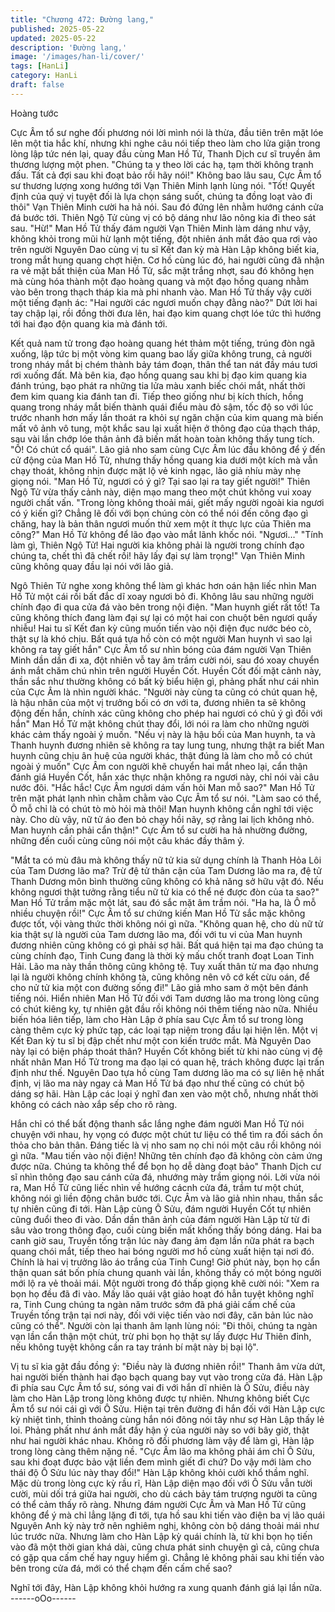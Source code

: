 ```yaml
---
title: "Chương 472: Đường lang,"
published: 2025-05-22
updated: 2025-05-22
description: 'Đường lang,'
image: '/images/han-li/cover/'
tags: [HanLi]
category: HanLi
draft: false
---
```


Hoàng tước

Cực Âm tổ sư nghe đối phương nói lời mình nói là thừa, đầu tiên
trên mặt lóe lên một tia hắc khí, nhưng khi nghe câu nói tiếp theo
làm cho lửa giận trong lòng lập tức nén lại, quay đầu cùng Man
Hồ Tử, Thanh Dịch cư sĩ truyền âm thương lượng một phen.
"Chúng ta y theo lời các hạ, tạm thời không tranh đấu. Tất cả đợi
sau khi đoạt bảo rồi hãy nói!" Không bao lâu sau, Cực Âm tổ sư
thương lượng xong hướng tới Vạn Thiên Minh lạnh lùng nói.
"Tốt! Quyết định của quý vị tuyệt đối là lựa chọn sáng suốt, chúng
ta đồng loạt vào đi thôi" Vạn Thiên Minh cười ha hả nói.
Sau đó đứng lên nhằm hướng cánh cửa đá bước tới. Thiên Ngộ
Tử cùng vị có bộ dáng như lão nông kia đi theo sát sau.
"Hừ!" Man Hồ Tử thấy đám người Vạn Thiên Minh làm dáng như
vậy, không khỏi trong mũi hừ lạnh một tiếng, đột nhiên ánh mắt
đảo qua rơi vào trên người Nguyên Dao cùng vị tu sĩ Kết đan kỳ
mà Hàn Lập không biết kia, trong mắt hung quang chợt hiện.
Cơ hồ cùng lúc đó, hai người cũng đã nhận ra vẻ mặt bất thiện
của Man Hồ Tử, sắc mặt trắng nhợt, sau đó không hẹn mà cùng
hóa thành một đạo hoàng quang và một đạo hồng quang nhằm
vào bên trong thạch tháp kia mà phi nhanh vào.
Man Hồ Tử thấy vậy cười một tiếng đạnh ác:
"Hai người các ngươi muốn chạy đằng nào?"
Dứt lời hai tay chập lại, rồi đồng thời đưa lên, hai đạo kim quang
chợt lóe tức thì hướng tới hai đạo độn quang kia mà đánh tới.

Kết quả nam tử trong đạo hoàng quang hét thảm một tiếng, trúng
đòn ngã xuống, lập tức bị một vòng kim quang bao lấy giữa không
trung, cả người trong nháy mắt bị chém thành bảy tám đoạn, thân
thể tan nát đầy máu tươi rơi xuống đất.
Mà bên kia, đạo hồng quang sau khi bị đạo kim quang kia đánh
trúng, bạo phát ra những tia lửa màu xanh biếc chói mắt, nhất
thời đem kim quang kia đánh tan đi.
Tiếp theo giống như bị kích thích, hồng quang trong nháy mắt
biến thành quái điểu màu đỏ sậm, tốc độ so với lúc trước nhanh
hơn mấy lần thoát ra khỏi sự ngăn chặn của kim quang mà biến
mất vô ảnh vô tung, một khắc sau lại xuất hiện ở thông đạo của
thạch tháp, sau vài lần chớp lóe thân ảnh đã biến mất hoàn toàn
không thấy tung tích.
"Ồ! Có chút cổ quái".
Lão giả nho sam cùng Cực Âm lúc đầu không để ý đến cử động
của Man Hồ Tử, nhưng thấy hồng quang kia dưới một kích mà
vẫn chạy thoát, không nhịn được mặt lộ vẻ kinh ngạc, lão giả nhíu
mày nhẹ giọng nói.
"Man Hồ Tử, ngươi có ý gì? Tại sao lại ra tay giết người!" Thiên
Ngộ Tử vừa thấy cảnh này, diện mạo mang theo một chút không
vui xoay người chất vấn.
"Trong lòng không thoải mái, giết mấy người ngoài kia ngươi có ý
kiến gì? Chẳng lẽ đối với bọn chúng còn có thể nói đến công đạo
gì chăng, hay là bản thân ngươi muốn thử xem một ít thực lực của
Thiên ma công?" Man Hồ Tử không để lão đạo vào mắt lãnh khốc
nói.
"Ngươi…"
"Tính làm gì, Thiên Ngộ Tử! Hai người kia không phải là người
trong chính đạo chúng ta, chết thì đã chết rồi! hãy lấy đại sự làm
trọng!" Vạn Thiên Minh cũng không quay đầu lại nói với lão giả.

Ngô Thiên Tử nghe xong không thể làm gì khác hơn oán hận liếc
nhìn Man Hồ Tử một cái rồi bất đắc dĩ xoay ngươi bỏ đi.
Không lâu sau những người chính đạo đi qua cửa đá vào bên
trong nội điện.
"Man huynh giết rất tốt! Ta cũng không thích đang làm đại sự lại
có một hai con chuột bên ngươi quấy nhiễu! Hai tu sĩ Kết đan kỳ
cũng muốn tiến vào nội điện đục nước béo cò, thật sự là khó chịu.
Bất quá tựa hồ còn có một người Man huynh vì sao lại không ra
tay giết hắn" Cực Âm tổ sư nhìn bóng của đám người Vạn Thiên
Minh dần dần đi xa, đột nhiên vỗ tay âm trầm cười nói, sau đó
xoay chuyển ánh mắt chăm chú nhìn trên người Huyền Cốt.
Huyền Cốt đối mặt cảnh này, thần sắc như thường không có bất
kỳ biểu hiện gì, phảng phất như cái nhìn của Cực Âm là nhìn
người khác.
"Người này cùng ta cũng có chút quan hệ, là hậu nhân của một vị
trưởng bối có ơn với ta, đương nhiên ta sẽ không động đến hắn,
chính xác cũng không cho phép hai ngươi có chủ ý gì đối với hắn"
Man Hồ Tử mặt không chút thay đổi, lới nói ra làm cho những
người khác cảm thấy ngoài ý muốn.
"Nếu vị này là hậu bối của Man huynh, ta và Thanh huynh đương
nhiên sẽ không ra tay lung tung, nhưng thật ra biết Man huynh
cũng chịu ân huệ của người khác, thật đúng là làm cho mỗ có
chút ngoài ý muốn" Cực Âm con người khẽ chuyển hai mắt nheo
lại, cẩn thận đánh giá Huyền Cốt, hắn xác thực nhận không ra
ngươi này, chỉ nói vài câu nước đôi.
"Hắc hắc! Cực Âm ngươi dám vấn hỏi Man mỗ sao?" Man Hồ Tử
trên mặt phát lạnh nhìn chằm chằm vào Cực Âm tổ sư nói.
"Làm sao có thể, Ô mỗ chỉ là có chút tò mò hỏi mà thôi! Man
huynh không cần nghĩ tới việc này. Cho dù vậy, nữ tử áo đen bỏ
chạy hồi nãy, sợ rằng lai lịch không nhỏ. Man huynh cần phải cẩn
thận!" Cực Âm tổ sư cười ha hả nhường đường, những đến cuối
cùng cũng nói một câu khác đầy thâm ý.

"Mắt ta có mù đâu mà không thấy nữ tử kia sử dụng chính là
Thanh Hỏa Lôi của Tam Dương lão ma? Trừ đệ tử thân cận của
Tam Dương lão ma ra, đệ tử Thanh Dương môn bình thường cũng
không có khả năng sở hữu vật đó. Nếu không ngươi thật tưởng
rằng tiểu nữ tử kia có thể né được đòn của ta sao?" Man Hồ Tử
trầm mặc một lát, sau đó sắc mặt âm trầm nói.
"Ha ha, là Ô mỗ nhiều chuyện rồi!" Cực Âm tổ sư chứng kiến Man
Hồ Tử sắc mặc không được tốt, vội vàng thức thời không nói gì
nữa.
"Không quan hệ, cho dù nữ tử kia thật sự là người của Tam
dương lão ma, đối với tu vi của Man huynh đương nhiên cũng
không có gì phải sợ hãi. Bất quá hiện tại ma đạo chúng ta cùng
chính đạo, Tinh Cung đang là thời kỳ mấu chốt tranh đoạt Loan
Tinh Hải. Lão ma này thần thông cũng không tệ. Tuy xuất thân từ
ma đạo nhưng lại là người không chính không tà, cũng không nên
vô cớ kết cừu oán, để cho nử tử kia một con đường sống đi!" Lão
giả mho sam ở một bên đánh tiếng nói.
Hiển nhiên Man Hồ Tử đối với Tam dương lão ma trong lòng cũng
có chút kiêng kỵ, tự nhiên gật đầu rồi không nói thêm tiếng nào
nữa.
Nhiều biến hóa liên tiếp, làm cho Hàn Lập ở phía sau Cực Âm tổ
sư trong lòng càng thêm cực kỳ phức tạp, các loại tạp niệm trong
đầu lại hiện lên.
Một vị Kết Đan kỳ tu sĩ bị đập chết như một con kiến trước mắt.
Mà Nguyên Dao này lại có biện pháp thoát thân?
Huyền Cốt không biết từ khi nào cùng vị đệ nhất nhân Man Hồ Tử
trong ma đạo lại có quan hệ, trách không được lại trấn định như
thế. Nguyên Dao tựa hồ cùng Tam dương lão ma có sự liên hệ
nhất định, vị lão ma này ngay cả Man Hồ Tử bá đạo như thế cũng
có chút bộ dáng sợ hãi.
Hàn Lập các loại ý nghĩ đan xen vào một chỗ, nhưng nhất thời
không có cách nào xắp sếp cho rõ ràng.

Hắn chỉ có thể bất động thanh sắc lắng nghe đám người Man Hồ
Tử nói chuyện với nhau, hy vọng có được một chút tư liệu có thể
tìm ra đối sách ồn thỏa cho bản thân.
Đáng tiếc là vị nho sam nọ chi nói một câu rồi không nói gì nữa.
"Mau tiến vào nội điện! Những tên chính đạo đã không còn cảm
ứng được nữa. Chúng ta không thể để bọn họ dễ dàng đoạt bảo"
Thanh Dịch cư sĩ nhìn thông đạo sau cánh cửa đá, nhướng mày
trầm giọng nói.
Lời vừa nói ra, Man Hồ Tử cũng liếc nhìn về hướng cácnh cửa
đá, trầm tư một chút, không nói gì liền động chân bước tới.
Cực Âm và lão giả nhìn nhau, thần sắc tự nhiên cũng đi tới.
Hàn Lập cùng Ô Sửu, đám người Huyền Cốt tự nhiên cũng đuổi
theo đi vào.
Dần dần thân ảnh của đám người Hàn Lập từ từ đi sâu vào trong
thông đạo, cuối cùng biến mất khống thấy bóng dáng.
Hai ba canh giờ sau, Truyền tống trận lúc này đang ảm đạm lần
nữa phát ra bạch quang chói mắt, tiếp theo hai bóng người mơ hồ
cùng xuất hiện tại nơi đó.
Chính là hai vị trưởng lão áo trắng của Tinh Cung!
Giờ phút này, bọn họ cẩn thận quan sát bốn phía chung quanh vài
lần, không thấy có một bóng người mới lộ ra vẻ thoải mái.
Một người trong đó thấp giọng khẽ cười nói: "Xem ra bọn họ đều
đã đi vào. Mấy lão quái vật giảo hoạt đó hẳn tuyệt không nghĩ ra,
Tinh Cung chúng ta ngàn năm trước sớm đã phá giải cấm chế
của Truyền tống trận tại nơi này, đối với việc tiến vào nơi đây, căn
bản lúc nào cũng có thể".
Người còn lại thanh âm lạnh lùng nói: "Đi thôi, chúng ta ngàn vạn
lần cẩn thận một chút, trừ phi bọn họ thật sự lấy được Hư Thiên
đỉnh, nếu không tuyệt không cần ra tay tránh bí mật này bị bại lộ".

Vị tu sĩ kia gật đầu đồng ý: "Điều này là đương nhiên rồi!"
Thanh âm vừa dứt, hai người biến thành hai đạo bạch quang bay
vụt vào trong cửa đá.
Hàn Lập đi phía sau Cực Âm tổ sư, sóng vai đi với hắn dĩ nhiên là
Ô Sửu, điều này làm cho Hàn Lập trong lòng không được tự
nhiên.
Nhưng không biết Cực Âm tổ sư nói cái gì với Ô Sửu. Hiện tại
trên đường đi hắn đối với Hàn Lập cực kỳ nhiệt tình, thỉnh thoảng
cùng hắn nói đông nói tây như sợ Hàn Lập thấy lẻ loi. Phảng phất
như ánh mắt đầy hận ý của người này so với bây giờ, thật như
hai người khác nhau.
Không rõ đối phương làm vậy để làm gì, Hàn lập trong lòng càng
thêm nặng nề.
"Cực Âm lão ma không phải ám chỉ Ô Sửu, sau khi đoạt được bảo
vật liền đem mình giết đi chứ? Do vậy mới làm cho thái độ Ô Sửu
lúc này thay đổi!" Hàn Lập không khỏi cười khổ thầm nghĩ.
Mặc dù trong lòng cực kỳ rầu rĩ, Hàn Lập diện mạo đối với Ô Sửu
vẫn tười cười, mùi dối trá giữa hai người, cho dù cách bảy tám
trượng người ta cũng có thể cảm thấy rõ ràng.
Nhưng đám người Cực Âm và Man Hồ Tử cũng không để ý mà
chỉ lẳng lặng đi tới, tựa hồ sau khi tiến vào điện ba vị lão quái
Nguyên Anh kỳ này trở nên nghiêm nghị, không còn bộ dáng
thoải mái như lúc trước nữa.
Nhưng làm cho Hàn Lập kỳ quái chính là, từ khi bọn họ tiến vào
đã một thời gian khá dài, cũng chưa phát sinh chuyện gì cả, cũng
chưa có gặp qua cấm chế hay nguy hiểm gì.
Chẳng lẻ không phải sau khi tiến vào bên trong cửa đá, mới có
thể chạm đến cấm chế sao?

Nghĩ tới đây, Hàn Lập không khỏi hướng ra xung quanh đánh giá
lại lần nữa.
------oOo------
